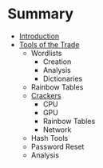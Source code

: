 # Summary

* [Introduction](README.md)
* [Tools of the Trade](c1-tools/tools_of_the_trade.md)
   * Wordlists
       * Creation
       * Analysis
       * Dictionaries
   * Rainbow Tables
   * [Crackers](c1-tools/Crackers.md)
       * CPU
       * GPU
       * Rainbow Tables
       * Network
   * Hash Tools
   * Password Reset
   * Analysis

